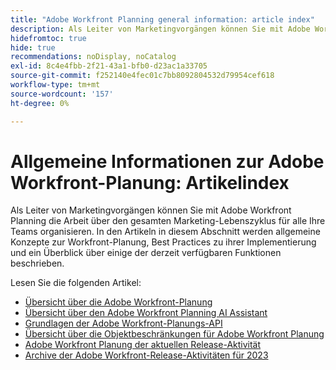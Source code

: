 ```yaml
---
title: "Adobe Workfront Planning general information: article index"
description: Als Leiter von Marketingvorgängen können Sie mit Adobe Workfront Planning die Arbeit über den gesamten Marketing-Lebenszyklus für alle Ihre Teams organisieren. In den Artikeln in diesem Abschnitt werden allgemeine Konzepte zur Workfront-Planung, Best Practices zu ihrer Implementierung und ein Überblick über einige der derzeit verfügbaren Funktionen beschrieben.
hidefromtoc: true
hide: true
recommendations: noDisplay, noCatalog
exl-id: 8c4e4fbb-2f21-43a1-bfb0-d23ac1a33705
source-git-commit: f252140e4fec01c7bb8092804532d79954cef618
workflow-type: tm+mt
source-wordcount: '157'
ht-degree: 0%

---
```


# Allgemeine Informationen zur Adobe Workfront-Planung: Artikelindex

Als Leiter von Marketingvorgängen können Sie mit Adobe Workfront Planning die Arbeit über den gesamten Marketing-Lebenszyklus für alle Ihre Teams organisieren. In den Artikeln in diesem Abschnitt werden allgemeine Konzepte zur Workfront-Planung, Best Practices zu ihrer Implementierung und ein Überblick über einige der derzeit verfügbaren Funktionen beschrieben.

Lesen Sie die folgenden Artikel:

* [Übersicht über die Adobe Workfront-Planung](/help/quicksilver/planning/general/planning-overview.md)
* [Übersicht über den Adobe Workfront Planning AI Assistant](/help/quicksilver/planning/general/planning-ai-assistant-overview.md)
* [Grundlagen der Adobe Workfront-Planungs-API](/help/quicksilver/planning/general/planning-api-basics.md)
* [Übersicht über die Objektbeschränkungen für Adobe Workfront Planung](/help/quicksilver/planning/general/limitations-overview.md)
* [Adobe Workfront Planung der aktuellen Release-Aktivität](/help/quicksilver/planning/general/release-activity.md)
* [Archive der Adobe Workfront-Release-Aktivitäten für 2023](/help/quicksilver/planning/general/release-activity-archives-2023.md)



